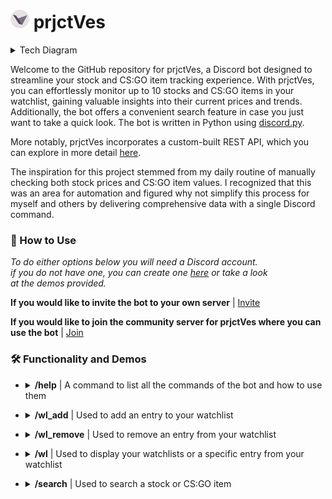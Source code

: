 # <img src="images/Logo-circle.png" alt="prjctVes Logo"  height="30"> prjctVes
<details>
  <summary>Tech Diagram</summary>
  <img src="images/prjctVes_diagram.png" alt="" height="450">
</details>
                              
Welcome to the GitHub repository for prjctVes, a Discord bot designed to streamline your stock and CS:GO item tracking experience. With prjctVes, you can effortlessly monitor up to 10 stocks and CS:GO items in your watchlist, gaining valuable insights into their current prices and trends. Additionally, the bot offers a convenient search feature in case you just want to take a quick look. The bot is written in Python using [discord.py](https://pypi.org/project/discord.py/).

More notably, prjctVes incorporates a custom-built REST API, which you can explore in more detail [here](https://github.com/MaiTra10/prjctVes-API).

The inspiration for this project stemmed from my daily routine of manually checking both stock prices and CS:GO item values. I recognized that this was an area for automation and figured why not simplify this process for myself and others by delivering comprehensive data with a single Discord command.

### :thinking: How to Use

*To do either options below you will need a Discord account.<br>if you do not have one, you can create one [here](https://discord.com/register) or take a look<br>at the demos provided.*

**If you would like to invite the bot to your own server** | [Invite](https://discord.com/api/oauth2/authorize?client_id=1121275829448605726&permissions=277294345216&scope=bot)

**If you would like to join the community server for prjctVes where you can use the bot** | [Join](https://discord.gg/FrPftXD46D)

### :hammer_and_wrench: Functionality and Demos

- <details>
  <summary><b>/help</b> | A command to list all the commands of the bot and how to use them</summary>
  <img src="images/gifs/help.gif" alt=""  height="450">
</details>

- <details>
  <summary><b>/wl_add</b> | Used to add an entry to your watchlist</summary>
  <p>
    <details>
      <summary><b>&emsp;Adding Stock and Duplicate Entry Error</b></summary>
      <img src="images/gifs/wl_add_and_error_stock.gif" alt=""  height="450">
    </details>
    <details>
      <summary><b>&emsp;Adding CS:GO Item and Duplicate Entry Error</b></summary>
      <img src="images/gifs/wl_add_and_error_steam.gif" alt=""  height="450">
    </details>
    <details>
      <summary><b>&emsp;Errors</b></summary>
        <p>
          <details>
            <summary><b>&emsp;&emsp;Invalid Stock/CS:GO Item</b></summary>
            <img src="images/gifs/wl_add_invalid.gif" alt=""  height="450">
          </details>
          <details>
            <summary><b>&emsp;&emsp;Watchlist Limit Reached</b></summary>
            <img src="images/gifs/wl_add_limit.gif" alt=""  height="450">
          </details>
        </p>
    </details>
  </p>
</details>

- <details>
  <summary><b>/wl_remove</b> | Used to remove an entry from your watchlist</summary>
  <p>
    <details>
      <summary><b>&emsp;Removing Stock/CS:GO Item</b></summary>
      <img src="images/gifs/wl_remove.gif" alt=""  height="450">
    </details>
    <details>
      <summary><b>&emsp;Errors</b></summary>
        <p>
          <details>
            <summary><b>&emsp;&emsp;Watchlist is Empty</b></summary>
            <img src="images/gifs/wl_remove_empty.gif" alt=""  height="450">
          </details>
          <details>
            <summary><b>&emsp;&emsp;Index is out of Range</b></summary>
            <img src="images/gifs/wl_remove_index.gif" alt=""  height="450">
          </details>
        </p>
    </details>
  </p>
</details>

- <details>
  <summary><b>/wl</b> | Used to display your watchlists or a specific entry from your watchlist</summary>
  <p>
    <details>
      <summary><b>&emsp;Show Specific Stock/CS:GO Item List</b></summary>
      <img src="images/gifs/wl_both_list.gif" alt=""  height="450">
    </details>
    <details>
      <summary><b>&emsp;Show Specific Stock/CS:GO Item Data</b></summary>
      <img src="images/gifs/wl_both.gif" alt=""  height="450">
    </details>
    <details>
      <summary><b>&emsp;Errors</b></summary>
        <p>
          <details>
            <summary><b>&emsp;&emsp;Watchlist is Empty</b></summary>
            <img src="images/gifs/wl_empty.gif" alt=""  height="450">
          </details>
          <details>
            <summary><b>&emsp;&emsp;Index is out of Range</b></summary>
            <img src="images/gifs/wl_index_error.gif" alt=""  height="450">
          </details>
          <details>
            <summary><b>&emsp;&emsp;User Entry Error</b></summary>
            <img src="images/gifs/wl_edge_case.gif" alt=""  height="450">
          </details>
        </p>
    </details>
  </p>
</details>

- <details>
  <summary><b>/search</b> | Used to search a stock or CS:GO item</summary>
  <p>
    <details>
      <summary><b>&emsp;Search Stock/CS:GO Item</b></summary>
      <img src="images/gifs/search_both.gif" alt=""  height="450">
    </details>
    <details>
      <summary><b>&emsp;Error</b></summary>
        <p>
          <details>
            <summary><b>&emsp;&emsp;Invalid Stock/CS:GO Item</b></summary>
            <img src="images/gifs/search_invalid.gif" alt=""  height="450">
          </details>
        </p>
    </details>
  </p>
</details>

